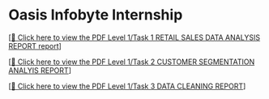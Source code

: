 # Oasis Infobyte  Internship

[[📄 Click here to view the PDF Level 1/Task 1 RETAIL SALES DATA ANALYSIS REPORT report](https://drive.google.com/file/d/1V-GrXhEwjJQIKt7FzGeFNu7RWAHUMIZO/view?usp=sharing)]

[[📄 Click here to view the PDF Level 1/Task 2 CUSTOMER SEGMENTATION ANALYIS REPORT](https://drive.google.com/file/d/1CZukNvN7JbKWPf7fD6WRqpTw0mqXGAjV/view?usp=sharing)]

[[📄 Click here to view the PDF Level 1/Task 3 DATA CLEANING REPORT](https://drive.google.com/file/d/1-g8I97SkTu8fcbnFOnLrROKdLpBOm95w/view?usp=sharing)]

